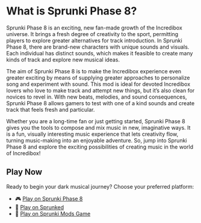 # What is Sprunki Phase 8?
Sprunki Phase 8 is an exciting, new fan-made growth of the Incredibox universe. It brings a fresh degree of creativity to the sport, permitting players to explore greater alternatives for track introduction. In Sprunki Phase 8, there are brand-new characters with unique sounds and visuals. Each individual has distinct sounds, which makes it feasible to create many kinds of track and explore new musical ideas.

The aim of Sprunki Phase 8 is to make the Incredibox experience even greater exciting by means of supplying greater approaches to personalize song and experiment with sound. This mod is ideal for devoted Incredibox lovers who love to make track and attempt new things, but it’s also clean for novices to revel in. With new beats, melodies, and sound consequences, Sprunki Phase 8 allows gamers to test with one of a kind sounds and create track that feels fresh and particular.

Whether you are a long-time fan or just getting started, Sprunki Phase 8 gives you the tools to compose and mix music in new, imaginative ways. It is a fun, visually interesting music experience that lets creativity flow, turning music-making into an enjoyable adventure. So, jump into Sprunki Phase 8 and explore the exciting possibilities of creating music in the world of Incredibox!

## Play Now
Ready to begin your dark musical journey? Choose your preferred platform:
- 🎮 [Play on Sprunki Phase 8](https://sprunkiphase8.online/)
- 🎵 [Play on Sprunked](https://sprunkedgame.online/)
- 🎹 [Play on Sprunki Mods Game](https://sprunkigame.online/)
